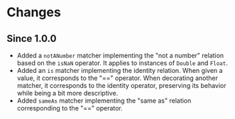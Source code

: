 # Changes

## Since 1.0.0

* Added a `notANumber` matcher implementing the "not a number" relation based on the `isNaN` operator.
  It applies to instances of `Double` and `Float`.
* Added an `is` matcher implementing the identity relation.
  When given a value, it corresponds to the "==" operator.
  When decorating another matcher, it corresponds to the identity operator, preserving its behavior while being a bit
  more descriptive.
* Added `sameAs` matcher implementing the "same as" relation corresponding to the "==" operator.
